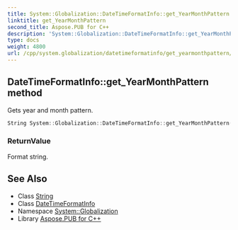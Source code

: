 ```yaml
---
title: System::Globalization::DateTimeFormatInfo::get_YearMonthPattern method
linktitle: get_YearMonthPattern
second_title: Aspose.PUB for C++
description: 'System::Globalization::DateTimeFormatInfo::get_YearMonthPattern method. Gets year and month pattern in C++.'
type: docs
weight: 4800
url: /cpp/system.globalization/datetimeformatinfo/get_yearmonthpattern/
---
```

## DateTimeFormatInfo::get_YearMonthPattern method


Gets year and month pattern.

```cpp
String System::Globalization::DateTimeFormatInfo::get_YearMonthPattern() const
```


### ReturnValue

Format string.

## See Also

* Class [String](../../../system/string/)
* Class [DateTimeFormatInfo](../)
* Namespace [System::Globalization](../../)
* Library [Aspose.PUB for C++](../../../)
